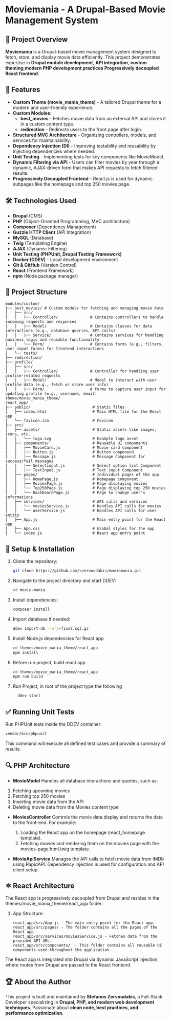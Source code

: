 # Moviemania - A Drupal-Based Movie Management System

## 📌 Project Overview
**Moviemania** is a Drupal-based movie management system designed to fetch, store, and display movie data efficiently. This project demonstrates expertise in 
**Drupal module development**, **API integration**, **custom theming**,**modern PHP development practices** **Progressively decoupled React frontend**.

## 🚀 Features
- **Custom Theme (movie_mania_theme)** - A tailored Drupal theme for a modern and user-friendly experience.
- **Custom Modules**:
  - **best_movies** - Fetches movie data from an external API and stores it in a custom content type.
  - **redirection** - Redirects users to the front page after login.
- **Structured MVC Architecture** - Organizing controllers, models, and services for maintainability.
- **Dependency Injection (DI)** - Improving testability and reusability by injecting dependencies where needed.
- **Unit Testing** - Implementing tests for key components like MovieModel.
- **Dynamic Filtering via API** - Users can filter movies by year through a dynamic, AJAX-driven form that makes API requests to fetch filtered results.
- **Progressively Decoupled Frontend** - React.js is used for dynamic subpages like the homepage and top 250 movies page.

## 🛠️ Technologies Used
- **Drupal** (CMS)
- **PHP** (Object-Oriented Programming, MVC architecture)
- **Composer** (Dependency Management)
- **Guzzle HTTP Client** (API Integration)
- **MySQL** (Database)
- **Twig** (Templating Engine)
- **AJAX** (Dynamic Filtering)
- **Unit Testing (PHPUnit, Drupal Testing Framework)**
- **Docker (DDEV)** - Local development environment
- **Git & GitHub** (Version Control)
- **React** (Frontend Framework)
- **npm** (Node package manager)

## 📂 Project Structure
```
modules/custom/
├── best_movies/ # Custom module for fetching and managing movie data
│   ├── src/
│   │   ├── Controller/              # Contains controllers to handle incoming requests and responses
│   │   ├── Model/                   # Contains classes for data interactions (e.g., database queries, API calls)
│   │   ├── Service/                 # Contains services for handling business logic and reusable functionality
│   │   └── Form/                    # Contains forms (e.g., filters, user input forms) for frontend interactions
│   └── tests/
├── redirection/
├── profile/
│   ├── src/
│   │   ├── Controller/              # Controller for handling user profile-related requests
│   │   ├── Model/                   # Model to interact with user profile data (e.g., fetch or store user info)
│   │   ├── Form/                    # Forms to capture user input for updating profile (e.g., username, email)
theme/movie_mania_theme/
react_app/
├── public/                           # Static files
│   ├── index.html                    # Main HTML file for the React app
│   └── favicon.ico                   # Favicon
├── src/
│   ├── assets/                       # Static assets like images, icons, etc.
│   │   └── logo.svg                  # Example logo asset
│   ├── components/                   # Reusable UI components
│   │   ├── MovieCard.js              # Movie card component
|   |   |── Button.js                 # Button componend
|   |   |── Message.js                # Message Component for success/fail messages
|   |   |── Selectinput.js            # Select option list Component
|   |   |── TextInput.js              # Text input Component
│   ├── pages/                        # Individual pages of the app
│   │   ├── HomePage.js               # Homepage component
│   │   ├── MoviesPage.js             # Page displaying movies
│   │   └── Top250Page.js             # Page displaying top 250 movies
│   │   └── DashboardPage.js          # Page to change user's informations
│   ├── services/                     # API calls and services
│   │   └── moviesService.js          # Handles API calls for movies
│   │   └── userService.js            # Handles API calls for user entity
│   ├── App.js                        # Main entry point for the React app
│   ├── App.css                       # Global styles for the app
│   └── index.js                      # React app entry point

```

## 🚧 Setup & Installation
1. Clone the repository:
   ```bash
   git clone https://github.com/szervoudakis/moviemania.git
   ```
2. Navigate to the project directory and start DDEV:
   ```bash
   cd movie-mania
   ```
3. Install dependencies:
   ```bash
   composer install
   ```
4. Import database if needed:
   ```bash
   ddev import-db --src=final.sql.gz
   ```
5. Install Node.js dependencies for React app
   ```bash
   cd themes/movie_mania_theme/react_app
   npm install
   ```
6. Before run project, build react app
   ```bash
   cd themes/movie_mania_theme/react_app
   npm run build
   ```
7. Run Project, in root of the project type the following
   ```bash
     ddev start
   ```      

## ✅ Running Unit Tests 
Run PHPUnit tests inside the DDEV container:
```bash
vendor/bin/phpunit
```
This command will execute all defined test cases and provide a summary of results.

## 🔍 PHP Architecture
- **MovieModel** Handles all database interactions and queries, such as:
 1. Fetching upcoming movies
 2. Fetching top 250 movies 
 3. Inserting movie data from the API
 4. Deleting movie data from the Movies content type

- **MoviesController**  Controls the movie data display and returns the data to the front-end. For example:
  1. Loading the React app on the homepage (react_homepage template).
  2. Fetching movies and rendering them on the movies page with the movies-page.html.twig template.

- **MovieApiService**  Manages the API calls to fetch movie data from IMDb using RapidAPI. Dependency injection is used for configuration and API client setup.

## ⚛️ React Architecture
The React app is progressively decoupled from Drupal and resides in the themes/movie_mania_theme/react_app folder:
   1. App Structure:
         ```
         react_app/src/App.js - The main entry point for the React app.
         react_app/src/pages/ - The folder contains all the pages of the React app
         react_app/src/services/moviesService.js - Fetches data from the provided API URL.
         react_app/src/components/  - This folder contains all reusable UI components used throughout the application.
        ```
The React app is integrated into Drupal via dynamic JavaScript injection, where routes from Drupal are passed to the React frontend.


## 🏆 About the Author
This project is built and maintained by **Stefanos Zervoudakis**, a Full-Stack Developer specializing in **Drupal, PHP, and modern web development techniques**. Passionate about **clean code, best practices, and performance optimization**.
